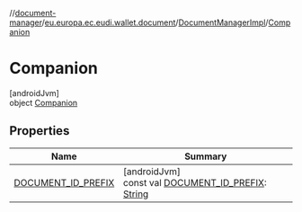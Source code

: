//[document-manager](../../../../index.md)/[eu.europa.ec.eudi.wallet.document](../../index.md)/[DocumentManagerImpl](../index.md)/[Companion](index.md)

# Companion

[androidJvm]\
object [Companion](index.md)

## Properties

| Name                                                        | Summary                                                                                                                                                                 |
|-------------------------------------------------------------|-------------------------------------------------------------------------------------------------------------------------------------------------------------------------|
| [DOCUMENT_ID_PREFIX](-d-o-c-u-m-e-n-t_-i-d_-p-r-e-f-i-x.md) | [androidJvm]<br>const val [DOCUMENT_ID_PREFIX](-d-o-c-u-m-e-n-t_-i-d_-p-r-e-f-i-x.md): [String](https://kotlinlang.org/api/latest/jvm/stdlib/kotlin/-string/index.html) |

